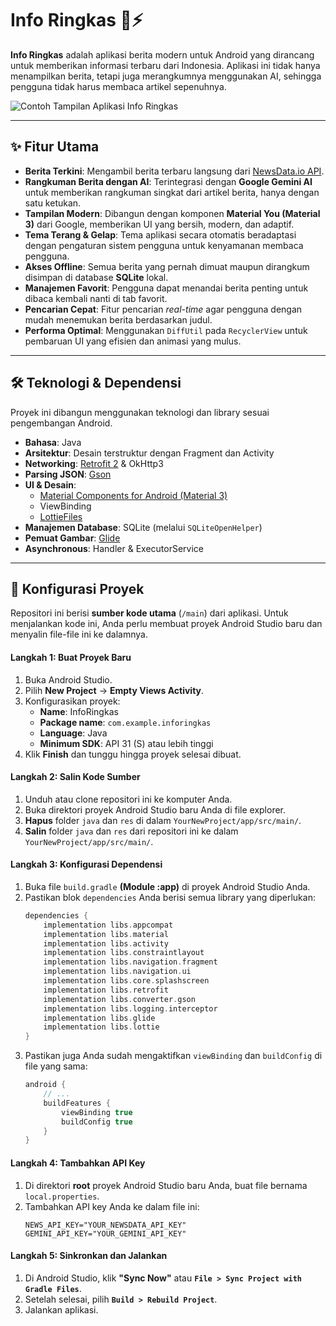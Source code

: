 # Info Ringkas 📖⚡

**Info Ringkas** adalah aplikasi berita modern untuk Android yang dirancang untuk memberikan informasi terbaru dari Indonesia. Aplikasi ini tidak hanya menampilkan berita, tetapi juga merangkumnya menggunakan AI, sehingga pengguna tidak harus membaca artikel sepenuhnya.

![Contoh Tampilan Aplikasi Info Ringkas](https://placehold.co/800x400/FFFFFF/000000?text=Tampilan+Aplikasi+Info+Ringkas)

---

## ✨ Fitur Utama

-   **Berita Terkini**: Mengambil berita terbaru langsung dari [NewsData.io API](https://newsdata.io/).
-   **Rangkuman Berita dengan AI**: Terintegrasi dengan **Google Gemini AI** untuk memberikan rangkuman singkat dari artikel berita, hanya dengan satu ketukan.
-   **Tampilan Modern**: Dibangun dengan komponen **Material You (Material 3)** dari Google, memberikan UI yang bersih, modern, dan adaptif.
-   **Tema Terang & Gelap**: Tema aplikasi secara otomatis beradaptasi dengan pengaturan sistem pengguna untuk kenyamanan membaca pengguna.
-   **Akses Offline**: Semua berita yang pernah dimuat maupun dirangkum disimpan di database **SQLite** lokal.
-   **Manajemen Favorit**: Pengguna dapat menandai berita penting untuk dibaca kembali nanti di tab favorit.
-   **Pencarian Cepat**: Fitur pencarian *real-time* agar pengguna dengan mudah menemukan berita berdasarkan judul.
-   **Performa Optimal**: Menggunakan `DiffUtil` pada `RecyclerView` untuk pembaruan UI yang efisien dan animasi yang mulus.

---

## 🛠️ Teknologi & Dependensi

Proyek ini dibangun menggunakan teknologi dan library sesuai pengembangan Android.

-   **Bahasa**: Java
-   **Arsitektur**: Desain terstruktur dengan Fragment dan Activity
-   **Networking**: [Retrofit 2](https://square.github.io/retrofit/) & OkHttp3
-   **Parsing JSON**: [Gson](https://github.com/google/gson)
-   **UI & Desain**:
    -   [Material Components for Android (Material 3)](https://material.io/develop/android/docs/getting-started)
    -   ViewBinding
    -   [LottieFiles](https://lottiefiles.com/)
-   **Manajemen Database**: SQLite (melalui `SQLiteOpenHelper`)
-   **Pemuat Gambar**: [Glide](https://github.com/bumptech/glide)
-   **Asynchronous**: Handler & ExecutorService

---

## 🚀 Konfigurasi Proyek

Repositori ini berisi **sumber kode utama** (`/main`) dari aplikasi. Untuk menjalankan kode ini, Anda perlu membuat proyek Android Studio baru dan menyalin file-file ini ke dalamnya.

#### Langkah 1: Buat Proyek Baru

1.  Buka Android Studio.
2.  Pilih **New Project** -> **Empty Views Activity**.
3.  Konfigurasikan proyek:
    -   **Name**: InfoRingkas
    -   **Package name**: `com.example.inforingkas`
    -   **Language**: Java
    -   **Minimum SDK**: API 31 (S) atau lebih tinggi
4.  Klik **Finish** dan tunggu hingga proyek selesai dibuat.

#### Langkah 2: Salin Kode Sumber

1.  Unduh atau clone repositori ini ke komputer Anda.
2.  Buka direktori proyek Android Studio baru Anda di file explorer.
3.  **Hapus** folder `java` dan `res` di dalam `YourNewProject/app/src/main/`.
4.  **Salin** folder `java` dan `res` dari repositori ini ke dalam `YourNewProject/app/src/main/`.

#### Langkah 3: Konfigurasi Dependensi

1.  Buka file `build.gradle` **(Module :app)** di proyek Android Studio Anda.
2.  Pastikan blok `dependencies` Anda berisi semua library yang diperlukan:
    ```gradle
    dependencies {
        implementation libs.appcompat
        implementation libs.material
        implementation libs.activity
        implementation libs.constraintlayout
        implementation libs.navigation.fragment
        implementation libs.navigation.ui
        implementation libs.core.splashscreen
        implementation libs.retrofit
        implementation libs.converter.gson
        implementation libs.logging.interceptor
        implementation libs.glide
        implementation libs.lottie
    }
    ```
3.  Pastikan juga Anda sudah mengaktifkan `viewBinding` dan `buildConfig` di file yang sama:
    ```gradle
    android {
        // ...
        buildFeatures {
            viewBinding true
            buildConfig true
        }
    }
    ```

#### Langkah 4: Tambahkan API Key

1.  Di direktori **root** proyek Android Studio baru Anda, buat file bernama `local.properties`.
2.  Tambahkan API key Anda ke dalam file ini:
    ```properties
    NEWS_API_KEY="YOUR_NEWSDATA_API_KEY"
    GEMINI_API_KEY="YOUR_GEMINI_API_KEY"
    ```

#### Langkah 5: Sinkronkan dan Jalankan

1.  Di Android Studio, klik **"Sync Now"** atau **`File > Sync Project with Gradle Files`**.
2.  Setelah selesai, pilih **`Build > Rebuild Project`**.
3.  Jalankan aplikasi.